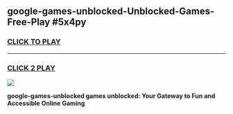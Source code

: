 
## google-games-unblocked-Unblocked-Games-Free-Play #5x4py
<h3>
<a href="https://us.freeplayer.one?title=google-games-unblocked&ref=9M">CLICK TO PLAY</a></h3>
<hr>

<h3>
<a href="https://us.freeplayer.one?title=google-games-unblocked&ref=9M">CLICK 2 PLAY</a>
  
</h3>

<a href="https://us.freeplayer.one?title=google-games-unblocked&ref=9M"><img src="https://clearcache.store/games.png"></a>


**google-games-unblocked games unblocked: Your Gateway to Fun and Accessible Online Gaming**
